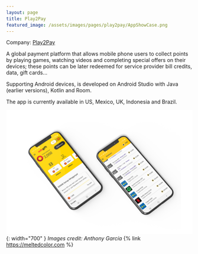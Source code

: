 ```yaml
---
layout: page
title: Play2Pay
featured_image: /assets/images/pages/play2pay/AppShowCase.png
---
```



Company: [Play2Pay](https://play2pay.com/)

A global payment platform that allows mobile phone users to collect points by playing games, watching videos and completing special offers on their devices; these points can be later redeemed for  service provider bill credits, data, gift cards... 

Supporting Android devices, is developed on Android Studio with Java (earlier versions), Kotlin and Room. 

The app is currently available in US, Mexico, UK, Indonesia and Brazil.


![phone](/assets/images/pages/play2pay/AppShowCase.png){: width="700" }
*Images credit: Anthony García*
{% link https://meltedcolor.com %}